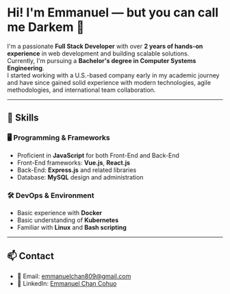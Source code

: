 # Hi! I'm Emmanuel — but you can call me Darkem 👋

I'm a passionate **Full Stack Developer** with over **2 years of hands-on experience** in web development and building scalable solutions.  
Currently, I'm pursuing a **Bachelor's degree in Computer Systems Engineering**.  
I started working with a U.S.-based company early in my academic journey and have since gained solid experience with modern technologies, agile methodologies, and international team collaboration.

---

## 🚀 Skills

### 🖥️ Programming & Frameworks
- Proficient in **JavaScript** for both Front-End and Back-End
- Front-End frameworks: **Vue.js**, **React.js**
- Back-End: **Express.js** and related libraries
- Database: **MySQL** design and administration

### 🛠️ DevOps & Environment
- Basic experience with **Docker**
- Basic understanding of **Kubernetes**
- Familiar with **Linux** and **Bash scripting**

---

## 📫 Contact

- 📧 Email: [emmanuelchan809@gmail.com](mailto:emmanuelchan809@gmail.com)  
- 💼 LinkedIn: [Emmanuel Chan Cohuo](https://www.linkedin.com/in/darkem)
